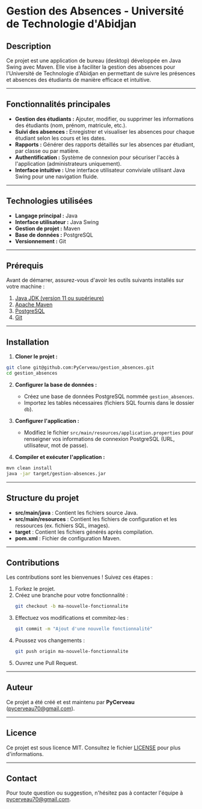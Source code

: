 # Gestion des Absences - Université de Technologie d'Abidjan

## Description

Ce projet est une application de bureau (desktop) développée en Java Swing avec Maven. Elle vise à faciliter la gestion des absences pour l'Université de Technologie d'Abidjan en permettant de suivre les présences et absences des étudiants de manière efficace et intuitive.

---

## Fonctionnalités principales

- **Gestion des étudiants :** Ajouter, modifier, ou supprimer les informations des étudiants (nom, prénom, matricule, etc.).
- **Suivi des absences :** Enregistrer et visualiser les absences pour chaque étudiant selon les cours et les dates.
- **Rapports :** Générer des rapports détaillés sur les absences par étudiant, par classe ou par matière.
- **Authentification :** Système de connexion pour sécuriser l'accès à l'application (administrateurs uniquement).
- **Interface intuitive :** Une interface utilisateur conviviale utilisant Java Swing pour une navigation fluide.

---

## Technologies utilisées

- **Langage principal :** Java
- **Interface utilisateur :** Java Swing
- **Gestion de projet :** Maven
- **Base de données :** PostgreSQL
- **Versionnement :** Git

---

## Prérequis

Avant de démarrer, assurez-vous d'avoir les outils suivants installés sur votre machine :

1. [Java JDK (version 11 ou supérieure)](https://www.oracle.com/java/technologies/javase-jdk11-downloads.html)
2. [Apache Maven](https://maven.apache.org/)
3. [PostgreSQL](https://www.postgresql.org/)
4. [Git](https://git-scm.com/)

---

## Installation

1. **Cloner le projet :**
```bash
git clone git@github.com:PyCerveau/gestion_absences.git
cd gestion_absences
```

2. **Configurer la base de données :**
   - Créez une base de données PostgreSQL nommée `gestion_absences`.
   - Importez les tables nécessaires (fichiers SQL fournis dans le dossier `db`).

3. **Configurer l'application :**
   - Modifiez le fichier `src/main/resources/application.properties` pour renseigner vos informations de connexion PostgreSQL (URL, utilisateur, mot de passe).

4. **Compiler et exécuter l'application :**
```bash
mvn clean install
java -jar target/gestion-absences.jar
```

---

## Structure du projet

- **src/main/java** : Contient les fichiers source Java.
- **src/main/resources** : Contient les fichiers de configuration et les ressources (ex. fichiers SQL, images).
- **target** : Contient les fichiers générés après compilation.
- **pom.xml** : Fichier de configuration Maven.

---

## Contributions

Les contributions sont les bienvenues ! Suivez ces étapes :

1. Forkez le projet.
2. Créez une branche pour votre fonctionnalité :
   ```bash
   git checkout -b ma-nouvelle-fonctionnalite
   ```
3. Effectuez vos modifications et commitez-les :
   ```bash
   git commit -m "Ajout d'une nouvelle fonctionnalité"
   ```
4. Poussez vos changements :
   ```bash
   git push origin ma-nouvelle-fonctionnalite
   ```
5. Ouvrez une Pull Request.

---

## Auteur

Ce projet a été créé et est maintenu par **PyCerveau** (pycerveau70@gmail.com).

---

## Licence

Ce projet est sous licence MIT. Consultez le fichier [LICENSE](LICENSE) pour plus d'informations.

---

## Contact

Pour toute question ou suggestion, n'hésitez pas à contacter l'équipe à pycerveau70@gmail.com.
